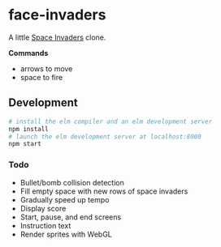 # face-invaders

A little [Space Invaders](https://en.wikipedia.org/wiki/Space_Invaders) clone.

**Commands**

- arrows to move
- space to fire

## Development

```bash
# install the elm compiler and an elm development server
npm install
# launch the elm development server at localhost:8000
npm start
```

### Todo

- Bullet/bomb collision detection
- Fill empty space with new rows of space invaders
- Gradually speed up tempo
- Display score
- Start, pause, and end screens
- Instruction text
- Render sprites with WebGL
